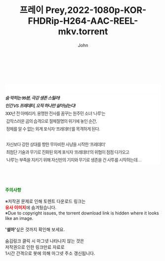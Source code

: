 ﻿---
layout: post
title:  "프레이 Prey,2022-1080p-KOR-FHDRip-H264-AAC-REEL-mkv.torrent"
author: John
categories: [ 영화 ]
tags: [  ]
image:  
description: "프레이 Prey,2022-1080p-KOR-FHDRip-H264-AAC-REEL-mkv torrent 정보 공유"
toc: true
toc_sticky: true
---

<br>
<div class="view-img">
<a class="view_image" href="https://torrentmobile60.com/bbs/view_image.php?fn=%2Fdata%2Ffile%2Fmovie%2F3735182707_qLRXdZs6_94c27f52acf8e2d61ff88325f711beb6a37654de.jpg" target="_blank"><img alt="" class="img-tag" content="https://torrentmobile60.com/data/file/movie/3735182707_qLRXdZs6_94c27f52acf8e2d61ff88325f711beb6a37654de.jpg" itemprop="image" src="https://torrentmobile60.com/data/file/movie/3735182707_qLRXdZs6_94c27f52acf8e2d61ff88325f711beb6a37654de.jpg"/></a><a class="view_image" href="https://torrentmobile60.com/bbs/view_image.php?fn=%2Fdata%2Ffile%2Fmovie%2F3735182707_KtzOW0aI_f158576234589f4cbdd1ac2cd0daedb35cfc5401.jpg" target="_blank"><img alt="" class="img-tag" content="https://torrentmobile60.com/data/file/movie/3735182707_KtzOW0aI_f158576234589f4cbdd1ac2cd0daedb35cfc5401.jpg" itemprop="image" src="https://torrentmobile60.com/data/file/movie/3735182707_KtzOW0aI_f158576234589f4cbdd1ac2cd0daedb35cfc5401.jpg"/></a></div><div class="view-content" itemprop="description">
<p><br/></p><div class="title_area" style="margin:0px 0px 9px;padding:0px;list-style:none;font-size:12px;font-family:'나눔고딕', NanumGothic, '돋움', Dotum, Helvetica, 'AppleSDGothicNeo-Medium', AppleGothic, sans-serif;height:30px;float:none;background-color:rgb(255,255,255);"><h4 class="h_story" style="margin:5px 10px 0px 0px;padding:0px;list-style:none;font-size:12px;font-family:'돋움', sans-serif;height:18px;width:49px;background:url(&quot;https://ssl.pstatic.net/static/movie/2020/10/h_tx_sp5.png&quot;) no-repeat 0px -17px;float:left;"><strong class="blind" style="margin:0px;padding:0px;list-style:none;font-size:0px;font-family:inherit;color:inherit;width:1px;height:1px;line-height:0;">줄거리</strong></h4></div><h5 class="h_tx_story" style="margin:-7px 0px 1px;padding:0px;list-style:none;font-size:14px;font-family:'나눔고딕', NanumGothic, Helvetica, sans-serif;color:rgb(51,51,51);background-image:url(&quot;https://ssl.pstatic.net/static/movie/2014/01/blank.gif&quot;);letter-spacing:-1px;line-height:25px;background-color:rgb(255,255,255);">숨 막히는 99분, 극강 생존 스릴러!<br style="list-style:none;font-size:12px;font-family:'돋움', sans-serif;color:rgb(0,0,0);"/>인간 VS 프레데터, 오직 하나만 살아남는다!</h5><p class="con_tx" style="margin-top:-1px;margin-bottom:-6px;list-style:none;font-size:14px;font-family:'나눔고딕', NanumGothic, '돋움', Dotum, Helvetica, 'AppleSDGothicNeo-Medium', AppleGothic, sans-serif;color:rgb(51,51,51);background-image:url(&quot;https://ssl.pstatic.net/static/movie/2014/01/blank.gif&quot;);letter-spacing:-1px;line-height:25px;background-color:rgb(255,255,255);">300년 전 아메리카, 용맹한 전사를 꿈꾸는 원주민 소녀 ‘나루’는<br style="list-style:none;font-size:12px;font-family:'돋움', sans-serif;color:rgb(0,0,0);"/> 갑작스러운 곰의 습격으로 절체절명의 위기에 놓인 순간,<br style="list-style:none;font-size:12px;font-family:'돋움', sans-serif;color:rgb(0,0,0);"/> 정체를 알 수 없는 외계 포식자 ‘프레데터’를 목격하게 된다.<br style="list-style:none;font-size:12px;font-family:'돋움', sans-serif;color:rgb(0,0,0);"/> <br style="list-style:none;font-size:12px;font-family:'돋움', sans-serif;color:rgb(0,0,0);"/> 자신보다 강한 상대를 향한 무자비한 사냥을 시작한 ‘프레데터’<br style="list-style:none;font-size:12px;font-family:'돋움', sans-serif;color:rgb(0,0,0);"/> 최첨단 기술과 무기로 진화된 외계 포식자 ‘프레데터’의 위협이 점점 다가오고<br style="list-style:none;font-size:12px;font-family:'돋움', sans-serif;color:rgb(0,0,0);"/> ‘나루’는 부족을 지키기 위해 자신만의 기지와 무기로 생존을 건 사투를 시작하는데…</p> </div>
    
<br><br><br>
<p data-ke-size="size16"><b><span style="color: green;">주의사항</span></b><br /><br />※저작권 문제로 인해 토렌트 다운로드 링크는<br /><b><span style="color: red;">유사 이미지</span></b>에 숨겨뒀습니다.<br />※Due to copyright issues, the torrent download link is hidden where it looks like an image.<br /><br /><b>'설마'</b>싶은 것까지 확인해 보세요.<br /><br />숨김링크 클릭 시 마그넷 나타나지 않는 것은<br />저작권으로 인한 링크만료 자료로<br />1시간 간격으로 봇에 의해 마그넷 주소 갱신됩니다.</p>
